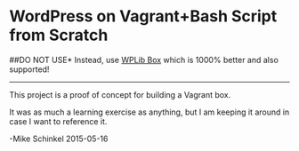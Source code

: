 # WordPress on Vagrant+Bash Script from Scratch
 
##DO NOT USE* 
Instead, use [WPLib Box](/wplib/wplib-box) which is 1000% better and also supported!
 
----
This project is a proof of concept for building a Vagrant box.  

It was as much a learning exercise as anything, but I am keeping it around in case I want to reference it.
 
 
-Mike Schinkel
2015-05-16
 
